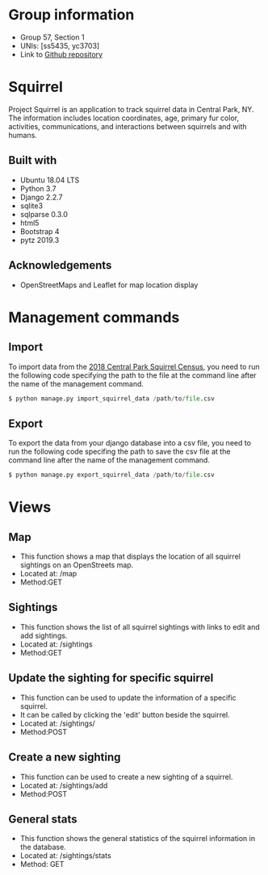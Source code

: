 # Group information
 - Group 57, Section 1
 - UNIs: [ss5435, yc3703]
 - Link to 
[Github repository](https://github.com/chloecheng77cyc/Squirrel.git)

# Squirrel

Project Squirrel is an application to track squirrel data in Central Park, NY. The information includes location coordinates, age, primary fur color, activities, communications, and interactions between squirrels and with humans.

## Built with
- Ubuntu 18.04 LTS
- Python 3.7
- Django 2.2.7
- sqlite3 
- sqlparse 0.3.0
- html5
- Bootstrap 4
- pytz 2019.3

## Acknowledgements
- OpenStreetMaps and Leaflet for map location display

# Management commands
## Import
To import data from the [2018 Central Park Squirrel Census](https://data.cityofnewyork.us/Environment/2018-Central-Park-Squirrel-Census-Squirrel-Data/vfnx-vebw), you need to run the following code specifying the path to the file at the command line after the name of the management command.
```python
$ python manage.py import_squirrel_data /path/to/file.csv
```

## Export
To export the data from your django database into a csv file, you need to run the following code specifing the path to save the csv file at the command line after the name of the management command.
```python
$ python manage.py export_squirrel_data /path/to/file.csv
```

# Views
## Map
 - This function shows a map that displays the location of all squirrel sightings on an OpenStreets map.
 - Located at: ​/map
 - Method:GET

## Sightings
 - This function shows the list of all squirrel sightings with links to edit and add sightings.
 - Located at: ​/sightings
 - Method:GET

## Update the sighting for specific squirrel
 - This function can be used to update the information of a specific squirrel.
 - It can be called by clicking the 'edit' button beside the squirrel.
 - Located at: ​/sightings/<unique-squirrel-id>
 - Method:POST

## Create a new sighting
 - This function can be used to create a new sighting of a squirrel.
 - Located at: ​/sightings/add
 - Method:POST 

## General stats
 - This function shows the general statistics of the squirrel information in the database.
 - Located at: ​/sightings/stats
 - Method: GET








